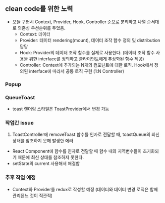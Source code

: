 ## clean code를 위한 노력

- 모듈 구현시 Context, Provider, Hook, Controller 순으로 분리하고 나열 순서대로 의존성 우선순위를 두었음.
  - Context: 데이터
  - Provider: 데이터 rendering(mount), 데이터 조작 함수 정의 및 distribution 담당
  - Hook: Provider의 데이터 조작 함수를 실제로 사용한다. (데이터 조작 함수 사용을 위한 interface를 정의하고 클라이언트에게 추상화된 함수 제공)
  - Controller: Context에 추가되는 N개의 컴포넌트에 대한 로직. Hook에서 정의된 interface에 따라서 공통 로직 구현 (1:N Controller)

### Popup

### QueueToast

- toast 랜더링 스타일은 ToastProvider에서 변경 가능

### 작업간 issue

1. ToastController에 removeToast 함수를 인자로 전달할 때, toastQueue의 최신 상태를 참조하지 못해 발생한 에러

- React Component에 함수를 인자로 전달할 때 함수 내의 지역변수들이 초기화되기 때문에 최신 상태를 참조하지 못한다.
- setState의 current 사용해서 해결함

### 추후 작업 예정

- Context와 Provider를 redux로 작성할 예정 (데이터와 데이터 변경 로직은 함께 관리된느 것이 직관적)
